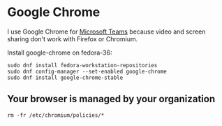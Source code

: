 # Google Chrome

I use Google Chrome for [Microsoft Teams](msteams.md) because video and screen sharing don't work with Firefox or Chromium.

Install google-chrome on fedora-36:

    sudo dnf install fedora-workstation-repositories
    sudo dnf config-manager --set-enabled google-chrome
    sudo dnf install google-chrome-stable


## Your browser is managed by your organization

```
rm -fr /etc/chromium/policies/*
```
